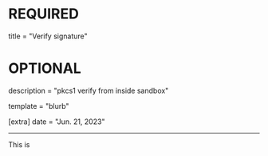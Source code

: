 
# REQUIRED

title = "Verify signature"

# OPTIONAL

description = "pkcs1 verify from inside sandbox"

template = "blurb"

[extra]
date = "Jun. 21, 2023"


---

This is 


